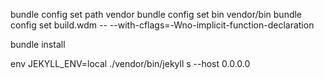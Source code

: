 bundle config set path vendor
bundle config set bin vendor/bin
bundle config set  build.wdm -- --with-cflags=-Wno-implicit-function-declaration

bundle install

env JEKYLL_ENV=local ./vendor/bin/jekyll  s --host 0.0.0.0


